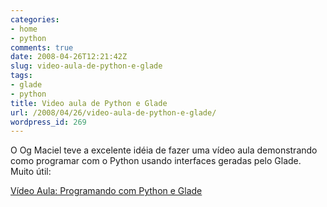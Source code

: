 ```yaml
---
categories:
- home
- python
comments: true
date: 2008-04-26T12:21:42Z
slug: video-aula-de-python-e-glade
tags:
- glade
- python
title: Video aula de Python e Glade
url: /2008/04/26/video-aula-de-python-e-glade/
wordpress_id: 269
---
```


O Og Maciel teve a excelente idéia de fazer uma vídeo aula demonstrando como programar com o Python usando interfaces geradas pelo Glade. Muito útil:

[Vídeo Aula: Programando com Python e Glade](http://blog.ogmaciel.com/?p=413)
